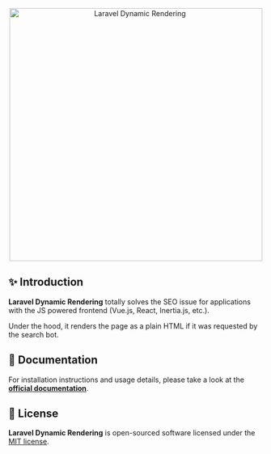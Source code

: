 <p align="center">
  <img src="https://coderello.com/images/packages/laravel-dynamic-rendering.svg" width="500" alt="Laravel Dynamic Rendering" />
</p>

## ✨ Introduction

**Laravel Dynamic Rendering** totally solves the SEO issue for applications with the JS powered frontend (Vue.js, React, Inertia.js, etc.).

Under the hood, it renders the page as a plain HTML if it was requested by the search bot.

## 📖 Documentation

For installation instructions and usage details, please take a look at the **[official documentation](./docs)**.

## 📖 License

**Laravel Dynamic Rendering** is open-sourced software licensed under the [MIT license](LICENSE.md).

